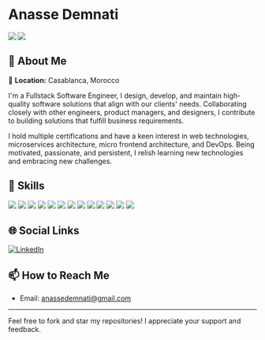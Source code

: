 # Anasse Demnati

<div>
  <a href="https://github.com/Anassedemnati">
    <img align="left" src="https://github-readme-stats.vercel.app/api?username=Anassedemnati&show_icons=true" />
  </a>
  <a href="https://github.com/Anassedemnati">
    <img align="left" src="https://github-readme-stats.vercel.app/api/top-langs/?username=Anassedemnati&layout=compact&theme=radical" />
  </a>
</div>
<br clear="left"/>

## 👋 About Me
📍 **Location:** Casablanca, Morocco

I'm a Fullstack Software Engineer, I design, develop, and maintain high-quality software solutions that align with our clients' needs. Collaborating closely with other engineers, product managers, and designers, I contribute to building solutions that fulfill business requirements.

I hold multiple certifications and have a keen interest in web technologies, microservices architecture, micro frontend architecture, and DevOps. Being motivated, passionate, and persistent, I relish learning new technologies and embracing new challenges.

## 💼 Skills
![](https://img.shields.io/badge/Azure_DevOps_Server-blue?style=for-the-badge&logo=azuredevops)
![](https://img.shields.io/badge/MongoDB-green?style=for-the-badge&logo=mongodb)
![](https://img.shields.io/badge/Angular-red?style=for-the-badge&logo=angular)
![](https://img.shields.io/badge/xUnit-lightgrey?style=for-the-badge&logo=xunit)
![](https://img.shields.io/badge/Jest-C21325?style=for-the-badge&logo=jest)
![](https://img.shields.io/badge/Domain_Driven_Design-DDD?style=for-the-badge)
![](https://img.shields.io/badge/Microservices-000?style=for-the-badge)
![](https://img.shields.io/badge/BFF-blue?style=for-the-badge)
![](https://img.shields.io/badge/docker-2496ED?style=for-the-badge&logo=docker)
![](https://img.shields.io/badge/Microsoft_Azure-0089D6?style=for-the-badge&logo=microsoftazure)
![](https://img.shields.io/badge/ASP.NET_Core-512BD4?style=for-the-badge&logo=dotnet)
![](https://img.shields.io/badge/Microsoft_SQL_Server-CC2927?style=for-the-badge&logo=microsoftsqlserver)
![](https://img.shields.io/badge/React.js-61DAFB?style=for-the-badge&logo=react)

## 🌐 Social Links
[![LinkedIn](https://img.shields.io/badge/LinkedIn-Anasse_Demnati-blue?style=flat-square&logo=linkedin)](https://www.linkedin.com/in/anassedemnati/)

<!-- You can add other social links here -->

## 📫 How to Reach Me
- Email: [anassedemnati@gmail.com](mailto:anassedemnati@gmail.com)

<!-- You might add a section for blog posts or recent work if you have such content -->

---

Feel free to fork and star my repositories! I appreciate your support and feedback.
